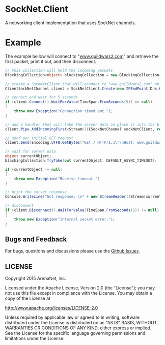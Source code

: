 SockNet.Client
=====
A networking client implementation that uses SockNet channels.

Example
==========
The example bellow will connect to "www.guildwars2.com" and retrieve the first packet, print it out, and then disconnect.

```csharp
// this collection will hold the incoming packets
BlockingCollection<object> blockingCollection = new BlockingCollection<object>();

// create a SockNetClient that will connect to "www.guildwars2.com" on port 80.
ClientSockNetChannel client = SockNetClient.Create(new IPEndPoint(Dns.GetHostEntry("www.guildwars2.com").AddressList[0], 80));

// connect and wait for 5 seconds
if (client.Connect().WaitForValue(TimeSpan.FromSeconds(5)) == null) 
{
	throw new Exception("Connection timed out.");
}

// add a handler that will take the server data an place it into the blocking collection
client.Pipe.AddIncomingFirst<Stream>((ISockNetChannel sockNetClient, ref Stream data) => { blockingCollection.Add(data); });

// send our initial GET request
client.Send(Encoding.UTF8.GetBytes("GET / HTTP/1.1\r\nHost: www.guildwars2.com\r\n\r\n"));

// wait for server data
object currentObject;
blockingCollection.TryTake(out currentObject, DEFAULT_ASYNC_TIMEOUT);

if (currentObject != null) 
{
	throw new Exception("Receive timeout.")
}

// print the server response
Console.WriteLine("Got response: \n" + new StreamReader((Stream)currentObject, Encoding.UTF8).ReadToEnd());

// disconnect
if (client.Disconnect().WaitForValue(TimeSpan.FromSeconds(5)) != null)
{
	throw new Exception("Internal socket error.");
}
```

## Bugs and Feedback

For bugs, questions and discussions please use the [Github Issues](https://github.com/ArenaNet/SockNet/issues).

## LICENSE

Copyright 2015 ArenaNet, Inc.

Licensed under the Apache License, Version 2.0 (the "License");
you may not use this file except in compliance with the License.
You may obtain a copy of the License at

<http://www.apache.org/licenses/LICENSE-2.0>

Unless required by applicable law or agreed to in writing, software
distributed under the License is distributed on an "AS IS" BASIS,
WITHOUT WARRANTIES OR CONDITIONS OF ANY KIND, either express or implied.
See the License for the specific language governing permissions and
limitations under the License.